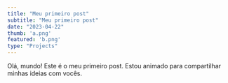 ```yaml
---
title: "Meu primeiro post"
subtitle: "Meu primeiro post"
date: "2023-04-22"
thumb: 'a.png'
featured: 'b.png'
type: "Projects"
---
```


Olá, mundo! Este é o meu primeiro post. Estou animado para compartilhar minhas ideias com vocês.
